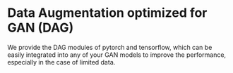 # Data Augmentation optimized for GAN (DAG)

We provide the DAG modules of pytorch and tensorflow, which can be easily integrated into any of your GAN models to improve the performance, especially in the case of limited data.
